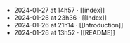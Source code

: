 - 2024-01-27 at 14h57 · [[index]]
- 2024-01-26 at 23h36 · [[Index]]
- 2024-01-26 at 21h14 · [[Introduction]]
- 2024-01-26 at 13h52 · [[README]]
